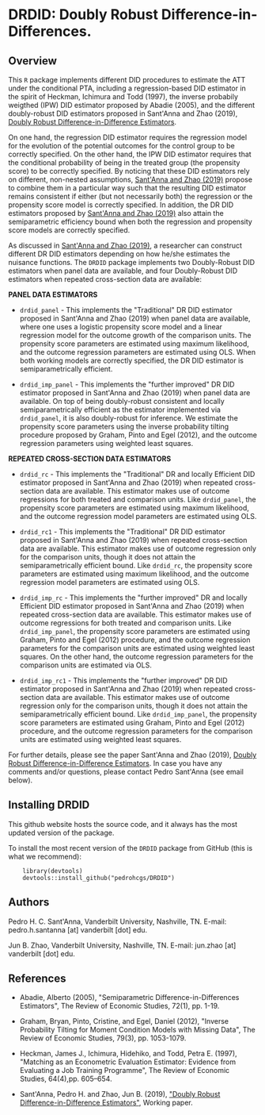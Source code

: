 # DRDID: Doubly Robust Difference-in-Differences.

## Overview 


This `R` package implements different DID procedures to estimate the ATT under the conditional PTA, including a regression-based DID estimator in the spirit of Heckman, Ichimura and Todd (1997), the inverse probabily weigthed (IPW) DID estimator proposed by Abadie (2005), and the different doubly-robust DID estimators proposed
in Sant'Anna and Zhao (2019), [Doubly Robust Difference-in-Difference Estimators](https://papers.ssrn.com/sol3/papers.cfm?abstract_id=3293315).


On one hand, the regression DID estimator requires the regression model for the evolution of the potential outcomes for the control group to be correctly specified. On the other hand, the IPW DID estimator requires that the conditional probability of being in the treated group (the propensity score) to be correctly specified. By noticing that these DID estimators rely on different, non-nested assumptions, [Sant'Anna and Zhao (2019)](https://papers.ssrn.com/sol3/papers.cfm?abstract_id=3293315) propose to combine them in a particular way such that the resulting DID estimator remains consistent if either (but not necessarily both) the regression or the propensity score model is correctly specified. In addition, the DR DID estimators proposed by [Sant'Anna and Zhao (2019)](https://papers.ssrn.com/sol3/papers.cfm?abstract_id=3293315) also attain the semiparametric efficiency bound when both the regression and propensity score models are correctly specified.


As discussed in [Sant'Anna and Zhao (2019)](https://papers.ssrn.com/sol3/papers.cfm?abstract_id=3293315), a researcher can construct different DR DID estimators depending on how he/she estimates the nuisance functions. The `DRDID` package implements two Doubly-Robust DID estimators when panel data are available, and four Doubly-Robust DID estimators when repeated cross-section data are available:


**PANEL DATA ESTIMATORS**
        
* `drdid_panel` - This implements the "Traditional" DR DID estimator proposed in Sant'Anna and Zhao (2019) when panel data are available, where one uses a logistic propensity score model and a linear regression model for the outcome growth of the comparison units. The propensity score parameters are estimated using maximum likelihood, and the outcome regression parameters are estimated using OLS. When both working models are correctly specified, the DR DID estimator is semiparametrically efficient.

* `drdid_imp_panel` - This implements the "further improved" DR DID estimator proposed in Sant'Anna and Zhao (2019) when panel data are available. On top of being doubly-robust consistent and locally semiparametrically efficient as the estimator implemented via `drdid_panel`, it is also doubly-robust for inference. We estimate the propensity score parameters using the inverse probability tilting procedure proposed by Graham, Pinto and Egel (2012), and the outcome regression parameters using weighted least squares.


**REPEATED CROSS-SECTION DATA ESTIMATORS**
        
* `drdid_rc` - This implements the "Traditional" DR and locally Efficient DID estimator proposed in Sant'Anna and Zhao (2019) when repeated cross-section data are available. This estimator makes use of outcome regressions for both treated and comparison units. Like `drdid_panel`, the propensity score parameters are estimated using maximum likelihood, and the outcome regression model parameters are estimated using OLS. 

* `drdid_rc1` - This implements the "Traditional" DR DID estimator proposed in Sant'Anna and Zhao (2019) when repeated cross-section data are available. This estimator makes use of outcome regression only for the comparison units, though it does not attain the semiparametrically efficient bound. Like `drdid_rc`, the propensity score parameters are estimated using maximum likelihood, and the outcome regression model parameters are estimated using OLS. 

* `drdid_imp_rc` - This implements the "further improved" DR and locally Efficient DID estimator proposed in Sant'Anna and Zhao (2019) when repeated cross-section data are available. This estimator makes use of outcome regressions for both treated and comparison units. Like `drdid_imp_panel`, the propensity score parameters are estimated using Graham, Pinto and Egel (2012) procedure, and the outcome regression parameters for the comparison units are estimated using weighted least squares. On the other hand, the outcome regression parameters for the comparison units are estimated via OLS.

* `drdid_imp_rc1` - This implements the "further improved" DR DID estimator proposed in Sant'Anna and Zhao (2019) when repeated cross-section data are available. This estimator makes use of outcome regression only for the comparison units, though it does not attain the semiparametrically efficient bound. Like `drdid_imp_panel`, the propensity score parameters are estimated using Graham, Pinto and Egel (2012) procedure, and the outcome regression parameters for the comparison units are estimated using weighted least squares.


For further details, please see the paper Sant'Anna and Zhao (2019), [Doubly Robust Difference-in-Difference Estimators](https://papers.ssrn.com/sol3/papers.cfm?abstract_id=3293315). In case you have any comments and/or questions, please contact Pedro Sant'Anna (see email below).

## Installing DRDID
This github website hosts the source code, and it always has the most updated version of the package.

To install the most recent version of the `DRDID` package from GitHub (this is what we recommend):

        library(devtools)
        devtools::install_github("pedrohcgs/DRDID")
        
## Authors 

Pedro H. C. Sant'Anna, Vanderbilt University, Nashville, TN. E-mail: pedro.h.santanna [at] vanderbilt [dot] edu.

Jun B. Zhao, Vanderbilt University, Nashville, TN. E-mail: jun.zhao [at] vanderbilt [dot] edu.


## References

* Abadie, Alberto (2005), "Semiparametric Difference-in-Differences Estimators", The Review of Economic Studies, 72(1), pp. 1-19.

* Graham, Bryan, Pinto, Cristine, and Egel, Daniel (2012), "Inverse Probability Tilting for Moment Condition Models with Missing Data", The Review of Economic Studies, 79(3), pp. 1053-1079.

* Heckman, James J., Ichimura, Hidehiko, and Todd, Petra E. (1997), "Matching as an Econometric Evaluation Estimator: Evidence from Evaluating a Job Training Programme", The Review of Economic Studies, 64(4),pp. 605–654.

* Sant'Anna, Pedro H. and Zhao, Jun B. (2019), ["Doubly Robust Difference-in-Difference Estimators"](https://papers.ssrn.com/sol3/papers.cfm?abstract_id=3293315), Working paper.


